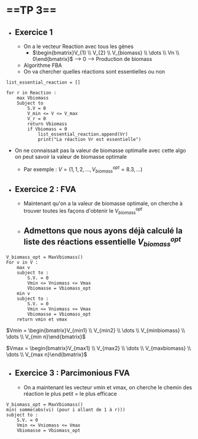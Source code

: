 # ==**TP 3**==

- ## Exercice 1
	- On a le vecteur Reaction avec tous les gènes
		- $\begin{bmatrix}V_{1} \\ V_{2} \\ V_{biomass} \\ \dots \\ Vn \\ 0\end{bmatrix}$ --> 0 --> Production de biomass
	- Algorithme FBA
	- On va chercher quelles réactions sont essentielles ou non 
```
list_essential_reaction = []

for r in Reaction :
	max Vbiomass
	Subject to 
		S.V = 0
		V_min <= V <= V_max
		V_r = 0
		return Vbiomass
		if Vbiomass = 0 
			list_essential_reaction.append(Vr)
			print("La réaction Vr est essentielle")
```
- On ne connaissait pas la valeur de biomasse optimalle avec cette algo on peut savoir la valeur de biomasse optimale
	- Par exemple : $V = (1, 1, 2, \dots, V_{biomass}^{opt}=8.3, \dots)$

- ## Exercice 2 : FVA
	- Maintenant qu'on a la valeur de biomasse optimale, on cherche à trouver toutes les façons d'obtenir le $V_{biomass}^{opt}$
	- Admettons que nous ayons déjà calculé la liste des réactions essentielle $V_{biomass}^{opt}$
		-  
```
V_biomass_opt = MaxVbiomass()
For v in V :
	max v
	subject to :
		S.V. = 0
		Vmin <= Vniomass <= Vmax
		Vbiomasse = Vbiomass_opt
	min v
	subject to :
		S.V. = 0
		Vmin <= Vniomass <= Vmax
		Vbiomasse = Vbiomass_opt
	return vmin et vmax
```

 $Vmin = \begin{bmatrix}V_{min1} \\ V_{min2} \\ \dots \\ V_{minbiomass} \\ \dots \\ V_{min n}\end{bmatrix}$
 
 $Vmax = \begin{bmatrix}V_{max1} \\ V_{max2} \\ \dots \\ V_{maxbiomass} \\ \dots \\ V_{max n}\end{bmatrix}$

- ## Exercice 3 : Parcimonious FVA
	- On a maintenant les vecteur vmin et vmax, on cherche le chemin des réaction le plus petit = le plus efficace
```
V_biomass_opt = MaxVbiomass()
min( somme(abs(vi) (pour i allant de 1 à r))) 
subject to :
	S.V. = 0
	Vmin <= Vniomass <= Vmax
	Vbiomasse = Vbiomass_opt
```